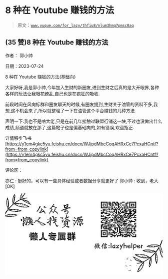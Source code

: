 # 8 种在 Youtube 赚钱的方法

> 原文：[`www.yuque.com/for_lazy/thfiu8/nlum3hmq7pmsc0aq`](https://www.yuque.com/for_lazy/thfiu8/nlum3hmq7pmsc0aq)



## (35 赞)8 种在 Youtube 赚钱的方法 

作者： 郭小帅 

日期：2023-07-24 

8 种在 Youtube 赚钱的方法(基础向) 

大家好呀,我是郭小帅,今年加入生财的新圈友,进到生财之后真的是大开眼界,各种各样的玩法让我眼花缭乱,自己也是在疯狂的吸收. 

前段时间在风向标群和圈友聊天的时候,有圈友提到,生财关于油管的资料不多,我想,这不机会来了,所以就整理了一下在油管这个平台赚钱的几种方法. 

声明一下:我也不是啥大佬,只是在前几年接触过联盟行销这一块,不过也没做出什么成绩,频道就放在那了,这篇帖子也是偏基础向的,如有错误,欢迎指正. 

详情移步飞书[https://y1em4gkc5yu.feishu.cn/docx/WJjpdMbcCoqAHRxCe7PcxaHCntf?from=from_copylink](https://y1em4gkc5yu.feishu.cn/docx/WJjpdMbcCoqAHRxCe7PcxaHCntf?from=from_copylink) 

评论区： 

亦仁 : 挺好的，可以有一些具体经验或者数据分享就更好了 郭小帅 : 收到，老大[OK] 

![](img/894d30a529e7c37bcd3392323c99941c.png)  